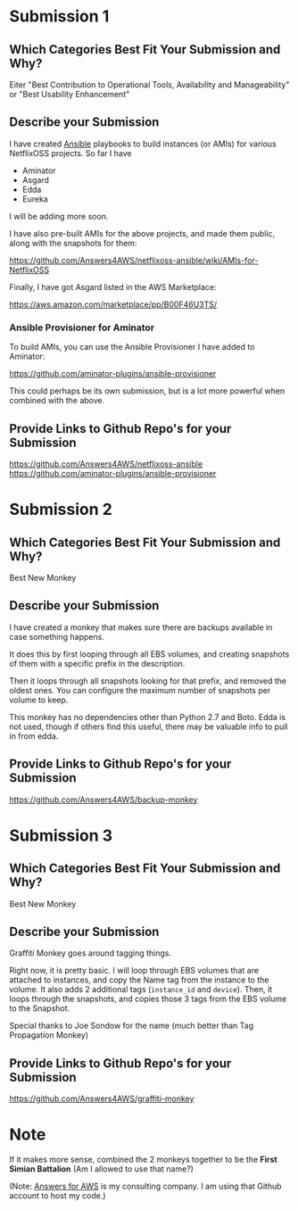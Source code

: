 # Submission 1

## Which Categories Best Fit Your Submission and Why?

Eiter "Best Contribution to Operational Tools, Availability and Manageability" or "Best Usability Enhancement"

## Describe your Submission

I have created [Ansible](https://github.com/ansible/ansible/) playbooks to build instances (or AMIs) for various NetflixOSS projects. So far I have
* Aminator
* Asgard
* Edda
* Eureka

I will be adding more soon.

I have also pre-built AMIs for the above projects, and made them public, along with the snapshots for them:

https://github.com/Answers4AWS/netflixoss-ansible/wiki/AMIs-for-NetflixOSS

Finally, I have got Asgard listed in the AWS Marketplace:

https://aws.amazon.com/marketplace/pp/B00F46U3TS/


### Ansible Provisioner for Aminator

To build AMIs, you can use the Ansible Provisioner I have added to Aminator:

https://github.com/aminator-plugins/ansible-provisioner

This could perhaps be its own submission, but is a lot more powerful when combined with the above.

## Provide Links to Github Repo's for your Submission

https://github.com/Answers4AWS/netflixoss-ansible
https://github.com/aminator-plugins/ansible-provisioner


# Submission 2

## Which Categories Best Fit Your Submission and Why?

Best New Monkey

## Describe your Submission

I have created a monkey that makes sure there are backups available in case something happens.

It does this by first looping through all EBS volumes, and creating snapshots of them with a specific prefix in the description.

Then it loops through all snapshots looking for that prefix, and removed the oldest ones. You can configure the maximum number of snapshots per volume to keep.

This monkey has no dependencies other than Python 2.7 and Boto. Edda is not used, though if others find this useful, there may be valuable info to pull in from edda.


## Provide Links to Github Repo's for your Submission

https://github.com/Answers4AWS/backup-monkey



# Submission 3

## Which Categories Best Fit Your Submission and Why?

Best New Monkey

## Describe your Submission

Graffiti Monkey goes around tagging things.

Right now, it is pretty basic. I will loop through EBS volumes that are attached to instances, and copy the Name tag from the instance to the volume. It also adds 2 additional tags (`instance_id` and `device`). Then, it loops through the snapshots, and copies those 3 tags from the EBS volume to the Snapshot.

Special thanks to Joe Sondow for the name (much better than Tag Propagation Monkey)


## Provide Links to Github Repo's for your Submission

https://github.com/Answers4AWS/graffiti-monkey


# Note

If it makes more sense, combined the 2 monkeys together to be the __First Simian Battalion__ (Am I allowed to use that name?)


(Note: [Answers for AWS](http://answersforaws.com/about/) is my consulting company. I am using that Github account to host my code.)